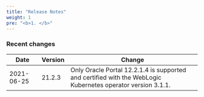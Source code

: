 ```yaml
---
title: "Release Notes"
weight: 1
pre: "<b>1. </b>"
---
```


### Recent changes


| Date | Version |  Change 
| --- | --- | --- | 
| 2021-06-25 | 21.2.3 | Only Oracle Portal 12.2.1.4 is supported and certified with the WebLogic Kubernetes operator version 3.1.1.